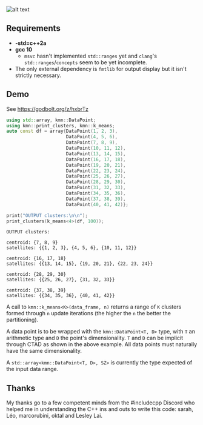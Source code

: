 ![alt text](https://i.redd.it/g16w49p2hw661.png)
## Requirements
- **-std=c++2a**
- **gcc 10**
    - `msvc` hasn't implemented `std::ranges` yet and `clang`'s `std::ranges`/`concepts` seem to be yet incomplete.
- The only external dependency is `fmtlib` for output display but it isn't strictly necessary.

## Demo
See https://godbolt.org/z/hxbrTz

```cpp
using std::array, kmn::DataPoint;
using kmn::print_clusters, kmn::k_means;
auto const df = array{DataPoint(1, 2, 3),
                      DataPoint(4, 5, 6),
                      DataPoint(7, 8, 9),
                      DataPoint(10, 11, 12),
                      DataPoint(13, 14, 15),
                      DataPoint(16, 17, 18),
                      DataPoint(19, 20, 21),
                      DataPoint(22, 23, 24),
                      DataPoint(25, 26, 27),
                      DataPoint(28, 29, 30),
                      DataPoint(31, 32, 33),
                      DataPoint(34, 35, 36),
                      DataPoint(37, 38, 39),
                      DataPoint(40, 41, 42)};

print("OUTPUT clusters:\n\n");
print_clusters(k_means<4>(df, 100));
```
```
OUTPUT clusters:

centroid: {7, 8, 9}
satellites: {{1, 2, 3}, {4, 5, 6}, {10, 11, 12}}

centroid: {16, 17, 18}
satellites: {{13, 14, 15}, {19, 20, 21}, {22, 23, 24}}

centroid: {28, 29, 30}
satellites: {{25, 26, 27}, {31, 32, 33}}

centroid: {37, 38, 39}
satellites: {{34, 35, 36}, {40, 41, 42}}
```
A call to `kmn::k_means<K>(data_frame, n)` returns a range of `K` clusters formed through `n` update iterations (the higher the `n` the better the partitioning).

A data point is to be wrapped with the `kmn::DataPoint<T, D>` type, with `T` an arithmetic type and `D` the point's dimensionality. `T` and `D` can be implicit through CTAD as shown in the above example. All data points must naturally have the same dimensionality.

A `std::array<kmn::DataPoint<T, D>, SZ>` is currently the type expected of the input data range.

## Thanks
My thanks go to a few competent minds from the #includecpp Discord who helped me in understanding the C++ ins and outs to write this code: sarah, Léo, marcorubini, oktal and Lesley Lai.
